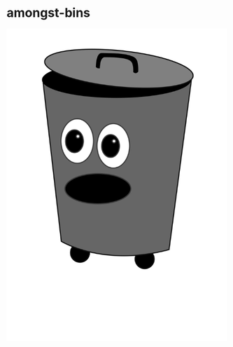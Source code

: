 # amongst-bins
![alt text](https://github.com/CynicalCode21/amongst-bins/blob/main/assets/bins/grey%20bin/grey_left.svg?raw=true)
